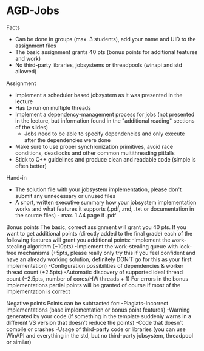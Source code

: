 # AGD-Jobs
Facts
- Can be done in groups (max. 3 students), add your name and UID to the assignment files
- The basic assignment grants 40 pts (bonus points for additional features and work)
- No third-party libraries, jobsystems or threadpools (winapi and std allowed)

Assignment
- Implement a scheduler based jobsystem as it was presented in the lecture
- Has to run on multiple threads
- Implement a dependency-management process for jobs (not presented in the lecture, but information found in the "additional reading" sections of the slides)
    - Jobs need to be able to specify dependencies and only execute after the dependencies were done
- Make sure to use proper synchronization primitives, avoid race conditions, deadlocks and other common multithreading pitfalls
- Stick to C++ guidelines and produce clean and readable code (simple is often better)

Hand-in
- The solution file with your jobsystem implementation, please don't submit any unnecessary or unused files
- A short, written executive summary how your jobsystem implementation works and what features it supports (.pdf, .md, .txt or documentation in the source files) - max. 1 A4 page if .pdf

Bonus points
The basic, correct assignment will grant you 40 pts. 
If you want to get additional points (directly added to the final grade) each of the following features will grant you additional points:
-Implement the work-stealing algorithm (+10pts)
-Implement the work-stealing queue with lock-free mechanisms (+5pts, please really only try this if you feel confident and have an already working solution, definitely DON’T go for this as your first implementation)
-Configuration possibilities of dependencies & worker thread count (+2.5pts)
-Automatic discovery of supported ideal thread count (+2.5pts, number of cores/HW threads + 1)
For errors in the bonus implementations partial points will be granted of course if most of the implementation is correct

Negative points
Points can be subtracted for:
-Plagiats-Incorrect implementations (base implementation or bonus point features)
-Warning generated by your code (if something in the template suddenly warns in a different VS version that doesn’t reduce the points)
-Code that doesn’t compile or crashes
-Usage of third-party code or libraries (you can use WinAPI and everything in the std, but no third-party jobsystem, threadpool or similar)

